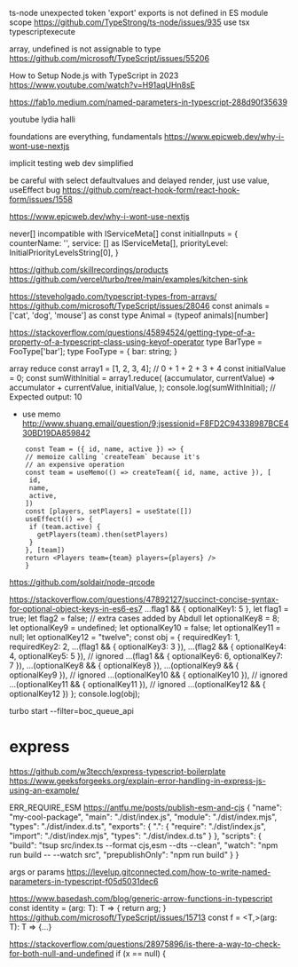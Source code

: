 ts-node unexpected token 'export'
exports is not defined in ES module scope
https://github.com/TypeStrong/ts-node/issues/935
use tsx typescriptexecute

array, undefined is not assignable to type
https://github.com/microsoft/TypeScript/issues/55206

How to Setup Node.js with TypeScript in 2023
https://www.youtube.com/watch?v=H91aqUHn8sE

https://fab1o.medium.com/named-parameters-in-typescript-288d90f35639

youtube lydia halli

foundations are everything, fundamentals
https://www.epicweb.dev/why-i-wont-use-nextjs

implicit testing
web dev simplified

be careful with select defaultvalues and delayed render, just use value, useEffect bug
https://github.com/react-hook-form/react-hook-form/issues/1558

https://www.epicweb.dev/why-i-wont-use-nextjs

never[] incompatible with IServiceMeta[]
const initialInputs = {
counterName: '',
service: [] as IServiceMeta[],
priorityLevel: InitialPriorityLevelsString[0],
}

https://github.com/skillrecordings/products
https://github.com/vercel/turbo/tree/main/examples/kitchen-sink

https://steveholgado.com/typescript-types-from-arrays/
https://github.com/microsoft/TypeScript/issues/28046
const animals = ['cat', 'dog', 'mouse'] as const
type Animal = (typeof animals)[number]

https://stackoverflow.com/questions/45894524/getting-type-of-a-property-of-a-typescript-class-using-keyof-operator
type BarType = FooType['bar'];
type FooType = {
bar: string;
}

array reduce
const array1 = [1, 2, 3, 4];
// 0 + 1 + 2 + 3 + 4
const initialValue = 0;
const sumWithInitial = array1.reduce(
(accumulator, currentValue) => accumulator + currentValue,
initialValue,
);
console.log(sumWithInitial);
// Expected output: 10

- use memo
  http://www.shuang.email/question/9;jsessionid=F8FD2C94338987BCE430BD19DA859842

```
    const Team = ({ id, name, active }) => {
    // memoize calling `createTeam` because it's
    // an expensive operation
    const team = useMemo(() => createTeam({ id, name, active }), [
     id,
     name,
     active,
    ])
    const [players, setPlayers] = useState([])
    useEffect(() => {
     if (team.active) {
       getPlayers(team).then(setPlayers)
     }
    }, [team])
    return <Players team={team} players={players} />
    }
```

https://github.com/soldair/node-qrcode

https://stackoverflow.com/questions/47892127/succinct-concise-syntax-for-optional-object-keys-in-es6-es7
...flag1 && { optionalKey1: 5 },
let flag1 = true;
let flag2 = false;
// extra cases added by Abdull
let optionalKey8 = 8;
let optionalKey9 = undefined;
let optionalKey10 = false;
let optionalKey11 = null;
let optionalKey12 = "twelve";
const obj = {
requiredKey1: 1,
requiredKey2: 2,
...(flag1 && { optionalKey3: 3 }),
...(flag2 && { optionalKey4: 4, optionalKey5: 5 }), // ignored
...(flag1 && { optionalKey6: 6, optionalKey7: 7 }),
...(optionalKey8 && { optionalKey8 }),
...(optionalKey9 && { optionalKey9 }), // ignored
...(optionalKey10 && { optionalKey10 }), // ignored
...(optionalKey11 && { optionalKey11 }), // ignored
...(optionalKey12 && { optionalKey12 })
};
console.log(obj);

turbo start --filter=boc_queue_api

# express

https://github.com/w3tecch/express-typescript-boilerplate
https://www.geeksforgeeks.org/explain-error-handling-in-express-js-using-an-example/

ERR_REQUIRE_ESM
https://antfu.me/posts/publish-esm-and-cjs
{
  "name": "my-cool-package",
  "main": "./dist/index.js",
  "module": "./dist/index.mjs",
  "types": "./dist/index.d.ts",
  "exports": {
    ".": {
      "require": "./dist/index.js",
      "import": "./dist/index.mjs",
      "types": "./dist/index.d.ts"
    }
  },
  "scripts": {
    "build": "tsup src/index.ts --format cjs,esm --dts --clean",
    "watch": "npm run build -- --watch src",
    "prepublishOnly": "npm run build"
  }
}


args or params
https://levelup.gitconnected.com/how-to-write-named-parameters-in-typescript-f05d5031dec6

https://www.basedash.com/blog/generic-arrow-functions-in-typescript
const identity = <T>(arg: T): T => {
    return arg;
}
https://github.com/microsoft/TypeScript/issues/15713
const f = <T,>(arg: T): T => {...}

https://stackoverflow.com/questions/28975896/is-there-a-way-to-check-for-both-null-and-undefined
if (x == null) {